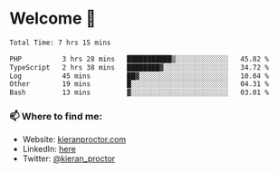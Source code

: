 # Welcome 🦘

<!--START_SECTION:waka-->

```txt
Total Time: 7 hrs 15 mins

PHP          3 hrs 28 mins   ███████████▒░░░░░░░░░░░░░   45.82 %
TypeScript   2 hrs 38 mins   ████████▓░░░░░░░░░░░░░░░░   34.72 %
Log          45 mins         ██▓░░░░░░░░░░░░░░░░░░░░░░   10.04 %
Other        19 mins         █░░░░░░░░░░░░░░░░░░░░░░░░   04.31 %
Bash         13 mins         ▓░░░░░░░░░░░░░░░░░░░░░░░░   03.01 %
```

<!--END_SECTION:waka-->

### 📫 Where to find me:

-   Website: [kieranproctor.com](https://kieranproctor.com/)
-   LinkedIn: [here](https://www.linkedin.com/in/kieran-proctor-086b5a159/)
-   Twitter: [@kieran_proctor](https://twitter.com/kieran_proctor)
